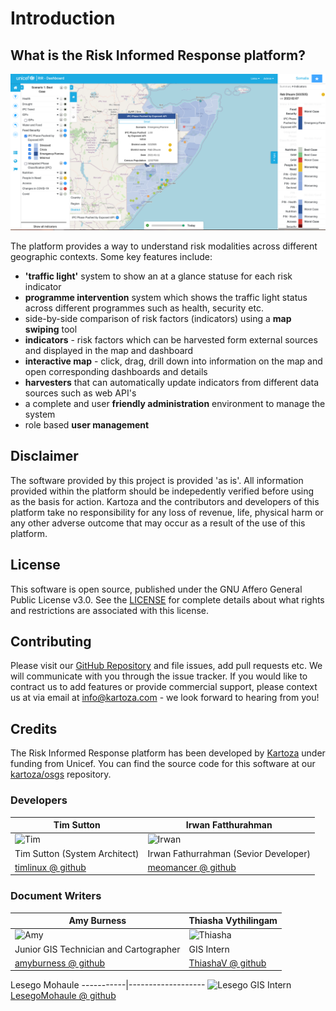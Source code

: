 # Introduction

## What is the Risk Informed Response platform?


![Overview Diagram](img/rir-website.png)


The platform provides a way to understand risk modalities across different geographic contexts. Some key features include:

* **'traffic light'** system to show an at a glance statuse for each risk indicator
* **programme intervention** system which shows the traffic light status across different programmes such as health, security etc.
* side-by-side comparison of risk factors (indicators) using a **map swiping** tool
* **indicators** - risk factors which can be harvested form external sources and displayed in the map and dashboard
* **interactive map** - click, drag, drill down into information on the map and open corresponding dashboards and details
* **harvesters** that can automatically update indicators from different data sources such as web API's
* a complete and user **friendly administration** environment to manage the system
* role based **user management**

## Disclaimer

<div class="admonition warning">
The software provided by this project is provided 'as is'. All information provided 
within the platform should be indepedently verified before using as the basis for
action. Kartoza and the contributors and developers of this platform take no responsibility
for any loss of revenue, life, physical harm or any other adverse outcome that may 
occur as a result of the use of this platform. 
</div>

## License

This software is open source, published under the GNU Affero General Public License v3.0. See the [LICENSE](https://github.com/kartoza/rir-dashboard/blob/develop/LICENSE) for complete details about what rights and restrictions are associated with this license.

## Contributing

Please visit our [GitHub Repository](https://github.com/kartoza/osgs) and file issues, add pull requests etc. We will communicate with you through the issue tracker. If you would like to contract us to add features or provide commercial support, please context us at via email at info@kartoza.com - we look forward to hearing from you!

## Credits

The Risk Informed Response platform has been developed by [Kartoza](https://kartoza.com/en/) under funding from Unicef. 
You can find the source code for this software at our [kartoza/osgs](https://github.com/kartoza/osgs) repository.

### Developers


Tim Sutton | Irwan Fatthurahman
-----------| -------------------
![Tim](https://avatars.githubusercontent.com/u/178003?v=4 "Tim")| ![Irwan](https://avatars.githubusercontent.com/u/4530905?v=4 "Irwan")
Tim Sutton (System Architect) | Irwan Fathurrahman (Sevior Developer)
[timlinux @ github](https://github.com/timlinux/) | [meomancer @ github](https://github.com/meomancer)

### Document Writers

Amy Burness | Thiasha Vythilingam 
-----------| -------------------
![Amy](https://avatars.githubusercontent.com/u/77841514?v=4 "Amy")| ![Thiasha](https://avatars.githubusercontent.com/u/98025261?v=4 "Thiasha") 
Junior GIS Technician and Cartographer| GIS Intern 
[amyburness @ github](https://github.com/amyburness/)| [ThiashaV @ github](https://github.com/ThiashaV) 

Lesego Mohaule
-----------|-------------------
![Lesego](https://avatars.githubusercontent.com/u/69116236?v=4 "Lesego")
GIS Intern
[LesegoMohaule @ github](https://github.com/LesegoMohaule)



